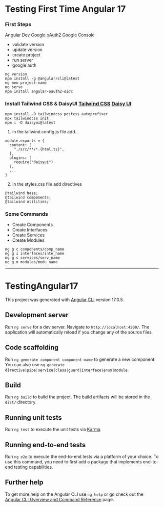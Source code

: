 # Testing First Time Angular 17

### First Steps 
[Angular Dev](https://angular.dev) 
[Google oAuth2](https://developers.google.com/identity/openid-connect/openid-connect)
[Google Console](https://console.cloud.google.com/apis)
* validate version
* update version
* create project
* run server
* google auth
```
ng version
npm install -g @angular/cli@latest
ng new project-name
ng serve
npm install angular-oauth2-oidc
```

### Install Tailwind CSS & DaisyUI [Tailwind CSS](https://tailwindcss.com) [Daisy UI](https://daisyui.com)
```
npm install -D tailwindcss postcss autoprefixer
npx tailwindcss init
npm i -D daisyui@latest
```

1. in the tailwind.config.js file add...
```
module.exports = {
  content: [
    "./src/**/*.{html,ts}",
  ],
  plugins: [
    require("daisyui")
  ],
  ...
}
```

2. in the styles.css file add directives
```
@tailwind base;
@tailwind components;
@tailwind utilities;
```

### Some Commands
* Create Components
* Create Interfaces
* Create Services
* Create Modules
```
ng g c components/comp_name
ng g i interfaces/inte_name
ng g s services/serv_name
ng g m modules/modu_name
```

<hr/>

# TestingAngular17

This project was generated with [Angular CLI](https://github.com/angular/angular-cli) version 17.0.5.

## Development server

Run `ng serve` for a dev server. Navigate to `http://localhost:4200/`. The application will automatically reload if you change any of the source files.

## Code scaffolding

Run `ng generate component component-name` to generate a new component. You can also use `ng generate directive|pipe|service|class|guard|interface|enum|module`.

## Build

Run `ng build` to build the project. The build artifacts will be stored in the `dist/` directory.

## Running unit tests

Run `ng test` to execute the unit tests via [Karma](https://karma-runner.github.io).

## Running end-to-end tests

Run `ng e2e` to execute the end-to-end tests via a platform of your choice. To use this command, you need to first add a package that implements end-to-end testing capabilities.

## Further help

To get more help on the Angular CLI use `ng help` or go check out the [Angular CLI Overview and Command Reference](https://angular.io/cli) page.

